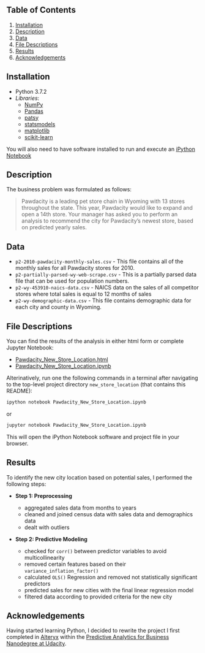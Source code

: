 ## Table of Contents

1. [Installation](#Installation)
2. [Description](#Description)
3. [Data](#Data)
4. [File Descriptions](#File-Descriptions)
5. [Results](#Results)
6. [Acknowledgements](#Acknowledgements)

## Installation
- Python 3.7.2
- _Libraries_: 
  - [NumPy](http://www.numpy.org/)
  - [Pandas](http://pandas.pydata.org)
  - [patsy](https://patsy.readthedocs.io/en/latest/)
  - [statsmodels](https://www.statsmodels.org/stable/index.html)
  - [matplotlib](http://matplotlib.org/)
  - [scikit-learn](http://scikit-learn.org/stable/)

You will also need to have software installed to run and execute an [iPython Notebook](http://ipython.org/notebook.html)

## Description

The business problem was formulated as follows:
> Pawdacity is a leading pet store chain in Wyoming with 13 stores throughout the state. 
> This year, Pawdacity would like to expand and open a 14th store. Your manager has asked you 
> to perform an analysis to recommend the city for Pawdacity’s newest store, based on predicted yearly sales. 

## Data 

* `p2-2010-pawdacity-monthly-sales.csv` - This file contains all of the monthly sales for all Pawdacity stores for 2010.
* `p2-partially-parsed-wy-web-scrape.csv` - This is a partially parsed data file that can be used for population numbers.
* `p2-wy-453910-naics-data.csv` - NAICS data on the sales of all competitor stores where total sales is equal to 12 months of sales
* `p2-wy-demographic-data.csv` - This file contains demographic data for each city and county in Wyoming.

## File Descriptions

You can find the results of the analysis in either html form or complete Jupyter Notebook:

* [Pawdacity_New_Store_Location.html](https://github.com/k-bosko/new_store_location/blob/master/Pawdacity_New_Store_Location.html)
* [Pawdacity_New_Store_Location.ipynb](https://github.com/k-bosko/new_store_location/blob/master/Pawdacity_New_Store_Location.ipynb)

Alterinatively, run one the following commands in a terminal after navigating to the top-level project directory `new_store_location` (that contains this README):

```bash
ipython notebook Pawdacity_New_Store_Location.ipynb
```  
or
```bash
jupyter notebook Pawdacity_New_Store_Location.ipynb
```

This will open the iPython Notebook software and project file in your browser.

## Results

To identify the new city location based on potential sales, I performed the following steps:

- **Step 1: Preprocessing**
  - aggregated sales data from months to years
  - cleaned and joined census data with sales data and demographics data
  - dealt with outliers
  
- **Step 2: Predictive Modeling**
  - checked for `corr()` between  predictor variables to avoid multicollinearity
  - removed certain features based on their `variance_inflation_factor()`
  - calculated `OLS()` Regression and removed not statistically significant predictors
  - predicted sales for new cities with the final linear regression model
  - filtered data according to provided criteria for the new city
  
## Acknowledgements

Having started learning Python, I decided to rewrite the project I first completed in [Alteryx](https://www.alteryx.com)
within the [Predictive Analytics for Business Nanodegree at Udacity](https://www.udacity.com/course/predictive-analytics-for-business-nanodegree--nd008).
